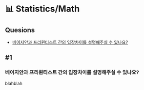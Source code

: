 # 📊 Statistics/Math

## Quesions
- [베이지안과 프리퀀티스트 간의 입장차이를 설명해주실 수 있나요?](#베이지안과-프리퀀티스트-간의-입장차이를-설명해주실-수-있나요)

## #1 
### 베이지안과 프리퀀티스트 간의 입장차이를 설명해주실 수 있나요?
blahblah
